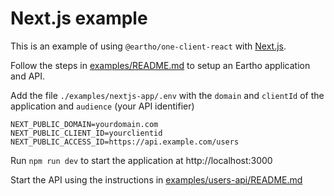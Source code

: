 # Next.js example

This is an example of using `@eartho/one-client-react` with [Next.js](https://nextjs.org/).

Follow the steps in [examples/README.md](../README.md) to setup an Eartho application and API.

Add the file `./examples/nextjs-app/.env` with the `domain` and `clientId` of the application and `audience` (your API identifier)

```dotenv
NEXT_PUBLIC_DOMAIN=yourdomain.com
NEXT_PUBLIC_CLIENT_ID=yourclientid
NEXT_PUBLIC_ACCESS_ID=https://api.example.com/users
```

Run `npm run dev` to start the application at http://localhost:3000

Start the API using the instructions in [examples/users-api/README.md](../users-api/README.md)
